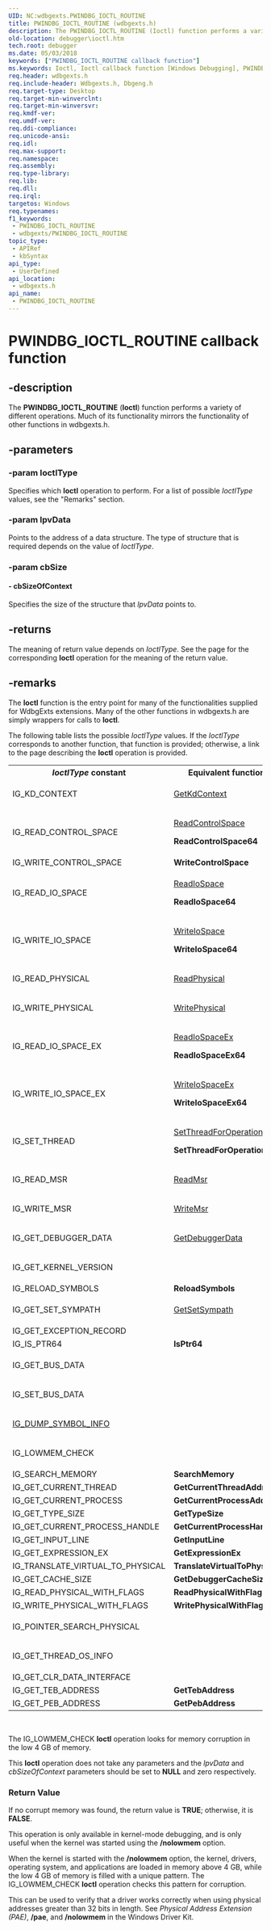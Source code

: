 ```yaml
---
UID: NC:wdbgexts.PWINDBG_IOCTL_ROUTINE
title: PWINDBG_IOCTL_ROUTINE (wdbgexts.h)
description: The PWINDBG_IOCTL_ROUTINE (Ioctl) function performs a variety of different operations. Much of its functionality mirrors the functionality of other functions in wdbgexts.h.
old-location: debugger\ioctl.htm
tech.root: debugger
ms.date: 05/03/2018
keywords: ["PWINDBG_IOCTL_ROUTINE callback function"]
ms.keywords: Ioctl, Ioctl callback function [Windows Debugging], PWINDBG_IOCTL_ROUTINE, PWINDBG_IOCTL_ROUTINE callback, WdbgExts_Ref_fa1f5367-924d-478c-a3cb-ca08bf8dde2f.xml, debugger.ioctl, wdbgexts/Ioctl
req.header: wdbgexts.h
req.include-header: Wdbgexts.h, Dbgeng.h
req.target-type: Desktop
req.target-min-winverclnt: 
req.target-min-winversvr: 
req.kmdf-ver: 
req.umdf-ver: 
req.ddi-compliance: 
req.unicode-ansi: 
req.idl: 
req.max-support: 
req.namespace: 
req.assembly: 
req.type-library: 
req.lib: 
req.dll: 
req.irql: 
targetos: Windows
req.typenames: 
f1_keywords:
 - PWINDBG_IOCTL_ROUTINE
 - wdbgexts/PWINDBG_IOCTL_ROUTINE
topic_type:
 - APIRef
 - kbSyntax
api_type:
 - UserDefined
api_location:
 - wdbgexts.h
api_name:
 - PWINDBG_IOCTL_ROUTINE
---
```


# PWINDBG_IOCTL_ROUTINE callback function


## -description

The <b>PWINDBG_IOCTL_ROUTINE</b> (<b>Ioctl</b>) function performs a variety of different operations. Much of its functionality mirrors the functionality of other functions in wdbgexts.h.

## -parameters

### -param IoctlType

Specifies which <b>Ioctl</b> operation to perform. For a list of possible <i>IoctlType</i> values, see the "Remarks" section.

### -param lpvData

Points to the address of a data structure. The type of structure that is required depends on the value of <i>IoctlType</i>.

### -param cbSize

#### - cbSizeOfContext

Specifies the size of the structure that <i>lpvData</i> points to.

## -returns

The meaning of return value depends on <i>IoctlType</i>.  See the page for the corresponding <b>Ioctl</b> operation for the meaning of the return value.

## -remarks

The <b>Ioctl</b> function is the entry point for many of the functionalities supplied for WdbgExts extensions. Many of the other functions in wdbgexts.h are simply wrappers for calls to <b>Ioctl</b>.

The following table lists the possible <i>IoctlType</i> values.  If the <i>IoctlType</i> corresponds to another function, that function is provided; otherwise, a link to the page describing the <b>Ioctl</b> operation is provided.

<table>
<tr>
<th><i>IoctlType</i> constant</th>
<th>Equivalent function</th>
<th>lpData structure</th>
</tr>
<tr>
<td>
IG_KD_CONTEXT

</td>
<td>

<a href="/windows-hardware/drivers/ddi/wdbgexts/nf-wdbgexts-getkdcontext">GetKdContext</a>


</td>
<td></td>
</tr>
<tr>
<td>
IG_READ_CONTROL_SPACE

</td>
<td>

<a href="/windows-hardware/drivers/ddi/wdbgexts/nf-wdbgexts-readcontrolspace">ReadControlSpace</a>


<b>ReadControlSpace64 </b>

</td>
<td></td>
</tr>
<tr>
<td>
IG_WRITE_CONTROL_SPACE

</td>
<td>
<b>WriteControlSpace </b>

</td>
<td></td>
</tr>
<tr>
<td>
IG_READ_IO_SPACE

</td>
<td>

<a href="/windows-hardware/drivers/ddi/wdbgexts/nf-wdbgexts-readiospace">ReadIoSpace</a>


<b>ReadIoSpace64 </b>

</td>
<td></td>
</tr>
<tr>
<td>
IG_WRITE_IO_SPACE

</td>
<td>

<a href="/windows-hardware/drivers/ddi/wdbgexts/nf-wdbgexts-writeiospace">WriteIoSpace</a>


<b>WriteIoSpace64 </b>

</td>
<td></td>
</tr>
<tr>
<td>
IG_READ_PHYSICAL

</td>
<td>

<a href="/windows-hardware/drivers/ddi/dbgeng/nf-dbgeng-idebugdataspaces4-readphysical">ReadPhysical</a>


</td>
<td></td>
</tr>
<tr>
<td>
IG_WRITE_PHYSICAL

</td>
<td>

<a href="/windows-hardware/drivers/ddi/wdbgexts/nf-wdbgexts-writephysical">WritePhysical</a>


</td>
<td></td>
</tr>
<tr>
<td>
IG_READ_IO_SPACE_EX

</td>
<td>

<a href="/windows-hardware/drivers/ddi/wdbgexts/nf-wdbgexts-readiospaceex">ReadIoSpaceEx</a>


<b>ReadIoSpaceEx64 </b>

</td>
<td></td>
</tr>
<tr>
<td>
IG_WRITE_IO_SPACE_EX

</td>
<td>

<a href="/windows-hardware/drivers/ddi/wdbgexts/nf-wdbgexts-writeiospaceex">WriteIoSpaceEx</a>


<b>WriteIoSpaceEx64 </b>

</td>
<td></td>
</tr>
<tr>
<td>
IG_SET_THREAD

</td>
<td>

<a href="/windows-hardware/drivers/ddi/wdbgexts/nf-wdbgexts-setthreadforoperation">SetThreadForOperation</a>


<b>SetThreadForOperation64 </b>

</td>
<td></td>
</tr>
<tr>
<td>
IG_READ_MSR

</td>
<td>

<a href="/windows-hardware/drivers/ddi/dbgeng/nf-dbgeng-idebugdataspaces4-readmsr">ReadMsr</a>


</td>
<td></td>
</tr>
<tr>
<td>
IG_WRITE_MSR

</td>
<td>

<a href="/windows-hardware/drivers/ddi/wdbgexts/nf-wdbgexts-writemsr">WriteMsr</a>


</td>
<td></td>
</tr>
<tr>
<td>
IG_GET_DEBUGGER_DATA

</td>
<td>

<a href="/windows-hardware/drivers/ddi/wdbgexts/nf-wdbgexts-getdebuggerdata">GetDebuggerData</a>


</td>
<td></td>
</tr>
<tr>
<td>

IG_GET_KERNEL_VERSION

</td>
<td></td>
<td>

<a href="/windows-hardware/drivers/ddi/wdbgexts/ns-wdbgexts-_dbgkd_get_version64">DBGKD_GET_VERSION64</a>


</td>
</tr>
<tr>
<td>
IG_RELOAD_SYMBOLS

</td>
<td>
<b>ReloadSymbols </b>

</td>
<td></td>
</tr>
<tr>
<td>
IG_GET_SET_SYMPATH

</td>
<td>

<a href="/windows-hardware/drivers/ddi/wdbgexts/nf-wdbgexts-getsetsympath">GetSetSympath</a>


</td>
<td></td>
</tr>
<tr>
<td>
IG_GET_EXCEPTION_RECORD

</td>
<td>


</td>
<td></td>
</tr>
<tr>
<td>
IG_IS_PTR64

</td>
<td>
<b>IsPtr64 </b>

</td>
<td></td>
</tr>
<tr>
<td>

IG_GET_BUS_DATA

</td>
<td></td>
<td>

<a href="/windows-hardware/drivers/ddi/wdbgexts/ns-wdbgexts-_getsetbusdata">GETSETBUSDATA</a>


</td>
</tr>
<tr>
<td>

IG_SET_BUS_DATA

</td>
<td></td>
<td>

<a href="/windows-hardware/drivers/ddi/wdbgexts/ns-wdbgexts-_getsetbusdata">GETSETBUSDATA</a>


</td>
</tr>
<tr>
<td>

<a href="/windows-hardware/drivers/ddi/wdbgexts/ns-wdbgexts-_sym_dump_param">IG_DUMP_SYMBOL_INFO</a>


</td>
<td></td>
<td>

<a href="/windows-hardware/drivers/ddi/wdbgexts/ns-wdbgexts-_sym_dump_param">SYM_DUMP_PARAM</a>


</td>
</tr>
<tr>
<td>

IG_LOWMEM_CHECK

</td>
<td></td>
<td>
See Remarks.

</td>
</tr>
<tr>
<td>
IG_SEARCH_MEMORY

</td>
<td>
<b>SearchMemory </b>

</td>
<td></td>
</tr>
<tr>
<td>
IG_GET_CURRENT_THREAD

</td>
<td>
<b>GetCurrentThreadAddr </b>

</td>
<td></td>
</tr>
<tr>
<td>
IG_GET_CURRENT_PROCESS

</td>
<td>
<b>GetCurrentProcessAddr </b>

</td>
<td></td>
</tr>
<tr>
<td>
IG_GET_TYPE_SIZE

</td>
<td>
<b>GetTypeSize </b>

</td>
<td></td>
</tr>
<tr>
<td>
IG_GET_CURRENT_PROCESS_HANDLE

</td>
<td>
<b>GetCurrentProcessHandle </b>

</td>
<td></td>
</tr>
<tr>
<td>
IG_GET_INPUT_LINE

</td>
<td>
<b>GetInputLine </b>

</td>
<td></td>
</tr>
<tr>
<td>
IG_GET_EXPRESSION_EX

</td>
<td>
<b>GetExpressionEx </b>

</td>
<td></td>
</tr>
<tr>
<td>
IG_TRANSLATE_VIRTUAL_TO_PHYSICAL

</td>
<td>
<b>TranslateVirtualToPhysical </b>

</td>
<td></td>
</tr>
<tr>
<td>
IG_GET_CACHE_SIZE

</td>
<td>
<b>GetDebuggerCacheSize </b>

</td>
<td></td>
</tr>
<tr>
<td>
IG_READ_PHYSICAL_WITH_FLAGS

</td>
<td>
<b>ReadPhysicalWithFlags </b>

</td>
<td></td>
</tr>
<tr>
<td>
IG_WRITE_PHYSICAL_WITH_FLAGS

</td>
<td>
<b>WritePhysicalWithFlags </b>

</td>
<td></td>
</tr>
<tr>
<td>

IG_POINTER_SEARCH_PHYSICAL

</td>
<td></td>
<td>

<a href="/windows-hardware/drivers/ddi/wdbgexts/ns-wdbgexts-_pointer_search_physical">POINTER_SEARCH_PHYSICAL</a>


</td>
</tr>
<tr>
<td>

IG_GET_THREAD_OS_INFO

</td>
<td>


</td>
<td>

<a href="/windows-hardware/drivers/ddi/wdbgexts/ns-wdbgexts-_wdbgexts_thread_os_info">WDBGEXTS_THREAD_OS_INFO</a>


</td>
</tr>
<tr>
<td>
IG_GET_CLR_DATA_INTERFACE

</td>
<td></td>
<td></td>
</tr>
<tr>
<td>
IG_GET_TEB_ADDRESS

</td>
<td>
<b>GetTebAddress </b>

</td>
<td></td>
</tr>
<tr>
<td>
IG_GET_PEB_ADDRESS

</td>
<td>
<b>GetPebAddress </b>

</td>
<td></td>
</tr>
</table>
 

The IG_LOWMEM_CHECK <b>Ioctl</b> operation looks for memory corruption in the low 4 GB of memory.

This <b>Ioctl</b> operation does not take any parameters and the <i>lpvData</i> and <i>cbSizeOfContext</i> parameters should be set to <b>NULL</b> and zero respectively.

<h3><a id="Return_Value"></a><a id="return_value"></a><a id="RETURN_VALUE"></a>Return Value</h3>
If no corrupt memory was found, the return value is <b>TRUE</b>; otherwise, it is <b>FALSE</b>.

This operation is only available in kernel-mode debugging, and is only useful when the kernel was started using the <b>/nolowmem</b> option.

When the kernel is started with the <b>/nolowmem</b> option, the kernel, drivers, operating system, and applications are loaded in memory above 4 GB, while the low 4 GB of memory is filled with a unique pattern. The IG_LOWMEM_CHECK <b>Ioctl</b> operation checks this pattern for corruption.

This can be used to verify that a driver works correctly when using physical addresses greater than 32 bits in length. See <i>Physical Address Extension (PAE)</i>, <b>/pae</b>,  and <b>/nolowmem</b> in the Windows Driver Kit.

